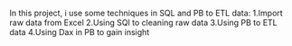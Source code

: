 In this project, i use some techniques in SQL and PB to ETL data:
1.Import raw data from Excel
2.Using SQl to cleaning raw data
3.Using PB to ETL data
4.Using Dax in PB to gain insight
